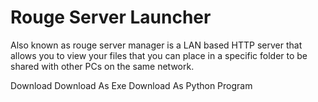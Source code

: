 # Rouge Server Launcher
Also known as rouge server manager is a LAN based HTTP server that allows you to view your files that you can place in a specific folder to be shared with other PCs on the same network.


Download
Download As Exe
Download As Python Program
